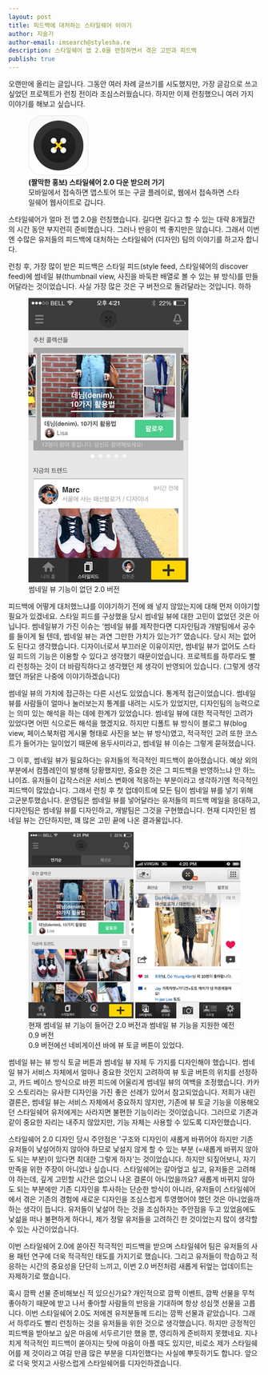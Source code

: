 ```yaml
---
layout: post
title: 피드백에 대처하는 스타일쉐어 이야기
author: 지슬기
author-email: imsearch@stylesha.re
description: 스타일쉐어 앱 2.0을 런칭하면서 겪은 고민과 피드백
publish: true
---
```

오랜만에 올리는 글입니다. 그동안 여러 차례 글쓰기를 시도했지만, 가장 글감으로 쓰고 싶었던 프로젝트가 런칭 전이라 조심스러웠습니다. 하지만 이제 런칭했으니 여러 가지 이야기를 해보고 싶습니다.

<figure>
    <img src="/images/2014-03-09-feedback-of-styleshare-ver2/10-1.png">
    <figcaption>
        <strong>(짤막한 홍보) 스타일쉐어 2.0 다운 받으러 가기</strong><br />
        모바일에서 접속하면 앱스토어 또는 구글 플레이로, 웹에서 접속하면 스타일쉐어 웹사이트로 갑니다.
    </figcaption>
</figure>

스타일쉐어가 얼마 전 앱 2.0을 런칭했습니다. 길다면 길다고 할 수 있는 대략 8개월간의 시간 동안 부지런히 준비했습니다. 그러나 반응이 썩 좋지만은 않습니다. 그래서 이번엔 수많은 유저들의 피드백에 대처하는 스타일쉐어 (디자인) 팀의 이야기를 하고자 합니다.

런칭 후, 가장 많이 받은 피드백은 스타일 피드(style feed, 스타일쉐어의 discover feed)에 썸네일 뷰(thumbnail view, 사진을 바둑판 배열로 볼 수 있는 뷰 방식)를 만들어달라는 것이었습니다. 사실 가장 많은 것은 구 버전으로 돌려달라는 것입니다. 하하

<figure>
    <img src="/images/2014-03-09-feedback-of-styleshare-ver2/10-2.png">
    <figcaption>
        썸네일 뷰 기능이 없던 2.0 버전
    </figcaption>
</figure>

피드백에 어떻게 대처했느냐를 이야기하기 전에 왜 넣지 않았는지에 대해 먼저 이야기할 필요가 있겠네요. 스타일 피드를 구상했을 당시 썸네일 뷰에 대한 고민이 없었던 것은 아닙니다. 썸네일뷰가 가진 이슈는 ‘썸네일 뷰를 제작한다면 디자인팀과 개발팀에서 공수를 들이게 될 텐데, 썸네일 뷰는 과연 그만한 가치가 있는가?’ 였습니다. 당시 저는 없어도 된다고 생각했습니다. 디자이너로서 부끄러운 이유이지만, 썸네일 뷰가 없어도 스타일 피드의 기능은 이용할 수 있다고 생각했기 때문이었습니다. 프로젝트를 하루라도 빨리 런칭하는 것이 더 바람직하다고 생각했던 제 생각이 반영되어 있습니다. (그렇게 생각했던 까닭은 나중에 이야기하겠습니다)

썸네일 뷰의 가치에 접근하는 다른 시선도 있었습니다. 통계적 접근이었습니다. 썸네일 뷰를 사람들이 얼마나 눌러보는지 통계를 내려는 시도가 있었지만, 디자인팀의 능력으로는 의미 있는 해석을 하는 데에 한계가 있었습니다. 썸네일 뷰에 대한 적극적인 고려가 있었다면 어떤 식으로든 해석을 했겠지요. 하지만 디폴트 뷰 방식이 블로그 뷰(blog view, 페이스북처럼 게시물 형태로 사진을 보는 뷰 방식)였고, 적극적인 고려 또한 코스트가 들어가는 일이었기 때문에 용두사미라고, 썸네일 뷰 이슈는 그렇게 묻혀졌습니다.

그 이후, 썸네일 뷰가 필요하다는 유저들의 적극적인 피드백이 쏟아졌습니다. 예상 외의 부분에서 컴플레인이 발생해 당황했지만, 중요한 것은 그 피드백을 반영하느냐 안 하느냐이죠. 유저들이 갑작스러운 서비스 변화에 적응하는 부분이라고 생각하기엔 적극적인 피드백이 많았습니다. 그래서 런칭 후 첫 업데이트에 모든 팀이 썸네일 뷰를 넣기 위해 고군분투했습니다. 운영팀은 썸네일 뷰를 넣어달라는 유저들의 피드백 메일을 응대하고, 디자인팀은 썸네일 뷰를 디자인하고, 개발팀은 그것을 구현했습니다. 현재 디자인된 썸네일 뷰는 간단하지만, 꽤 많은 고민 끝에 나온 결과물입니다.

<figure>
    <img src="/images/2014-03-09-feedback-of-styleshare-ver2/10-3.png">
    <figcaption>
        현재 썸네일 뷰 기능이 들어간 2.0 버전과 썸네일 뷰 기능을 지원한 예전 0.9 버전<br/>
        0.9 버전에선 네비게이션 바에 뷰 토글 버튼이 있었다.
    </figcaption>
</figure>

썸네일 뷰는 뷰 방식 토글 버튼과 썸네일 뷰 자체 두 가지를 디자인해야 했습니다. 썸네일 뷰가 서비스 자체에서 얼마나 중요한 것인지 고려하여 뷰 토글 버튼의 위치를 선정하고, 카드 베이스 방식으로 바뀐 피드에 어울리게 썸네일 뷰의 여백을 조정했습니다. 카카오 스토리라는 유사한 디자인을 가진 좋은 선례가 있어서 참고되었습니다. 저희가 내린 결론은, 썸네일 뷰는 서비스 자체에서 중요하지 않지만, 기존에 뷰 토글 기능을 이용해오던 스타일쉐어 유저에게는 사라지면 불편한 기능이라는 것이었습니다. 그러므로 기존과 같이 중요한 자리는 내주지 않았지만, 기능 자체는 사용할 수 있도록 디자인했습니다.

스타일쉐어 2.0 디자인 당시 주안점은 '구조와 디자인이 새롭게 바뀌어야 하지만 기존 유저들이 낯설어하지 않아야 하므로 낯설지 않게 할 수 있는 부분 (=새롭게 바뀌지 않아도 되는 부분)이 있다면 최대한 그렇게 하자'는 것이었습니다. 하지만 되짚어보니, 자기만족을 위한 주장이 아니었나 싶습니다. 스타일쉐어는 갈아엎고 싶고, 유저들은 고려해야 하는데, 깊게 고민할 시간은 없으니 나온 결론이 아니었을까요? 새롭게 바뀌지 않아도 되는 부분에만 기존 디자인을 투사하는 단순한 방식이 아니라, 유저들이 스타일쉐어에서 겪은 기존의 경험에 새로운 디자인을 조심스럽게 투영했어야 했던 것은 아니었을까 하는 생각이 듭니다. 유저들이 낯설어 하는 것을 조심하자는 주안점을 두고 있었음에도 낯섦을 떠나 불편하게 하다니, 제가 정말 유저들을 고려하긴 한 것이었는지 많이 생각할 수 있는 사건이었습니다.

이번 스타일쉐어 2.0에 쏟아진 적극적인 피드백을 받으며 스타일쉐어 팀은 유저들의 사용 패턴 연구에 더욱 적극적인 태도를 가지기로 했습니다. 그리고 유저들이 학습하고 적응하는 시간의 중요성을 단단히 느끼고, 이번 2.0 버전처럼 새롭게 뒤엎는 업데이트는 자제하기로 했습니다.

혹시 깜짝 선물 준비해보신 적 있으신가요? 개인적으로 깜짝 이벤트, 깜짝 선물을 무척 좋아하기 때문에 받고 나서 좋아할 사람들의 반응을 기대하며 항상 성심껏 선물을 고릅니다. 이번 스타일쉐어 2.0도 저에겐 유저분들께 드리는 깜짝 선물과 같았습니다. 그래서 하루라도 빨리 런칭하는 것을 유저들을 위한 것으로 생각했습니다. 하지만 긍정적인 피드백을 받아보고 싶은 마음에 서두르기만 했을 뿐, 영리하게 준비하지 못했네요. 지나치게 적극적인 피드백이 쏟아지는 탓에 마음이 아플 때도 있지만, 비로소 제가 스타일쉐어를 제 것이라고 여길 만큼 많은 부분을 디자인했다는 사실에 뿌듯하기도 합니다. 앞으로 더욱 멋지고 사랑스럽게 스타일쉐어를 디자인하겠습니다.
